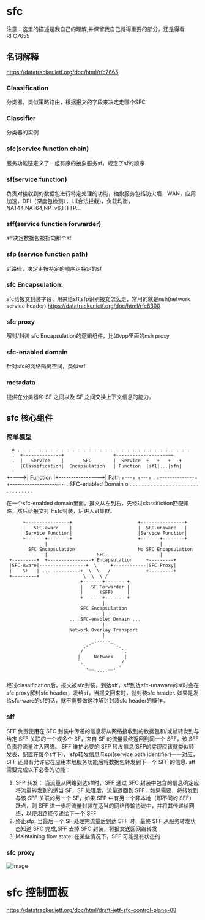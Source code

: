 
# sfc 
注意：这里的描述是我自己的理解,并保留我自己觉得重要的部分，还是得看RFC7655

## 名词解释
https://datatracker.ietf.org/doc/html/rfc7665
### Classification
分类器，类似策略路由，根据报文的字段来决定走哪个SFC
### Classifier
分类器的实例
### sfc(service function chain)
服务功能链定义了一组有序的抽象服务sf，规定了sf的顺序
### sf(service function)
负责对接收到的数据包进行特定处理的功能，抽象服务包括防火墙，WAN，应用加速，DPI（深度包检测），LI(合法拦截)，负载均衡，NAT44,NAT64,NPTv6,HTTP...
### sff(service function forwarder)
sff决定数据包被指向那个sf
### sfp (service function path)
sf路径，决定走按特定的顺序走特定的sf
### sfc Encapsulation:
sfc给报文封装字段，用来给sff,sfp识别报文怎么走，常用的就是nsh(network service header) https://datatracker.ietf.org/doc/html/rfc8300
### sfc proxy
解封/封装 sfc Encapsulation的逻辑组件，比如vpp里面的nsh proxy
### sfc-enabled domain
针对sfc的网络隔离空间，类似vrf
### metadata
提供在分类器和 SF 之间以及 SF 之间交换上下文信息的能力。




## sfc 核心组件
### 简单模型

      o . . . . . . . . . . . . . . . . . . . . . . . . . . . . . . . .
      .  +--------------+                  +------------------~~~
      .  |   Service    |       SFC        |  Service  +---+   +---+
      .  |Classification|  Encapsulation   | Function  |sf1|...|sfn|
   +---->|   Function   |+---------------->|   Path    +---+   +---+
      .  +--------------+                  +------------------~~~
      . SFC-enabled Domain
      o . . . . . . . . . . . . . . . . . . . . . . . . . . . . . . . .

在一个sfc-enabled domain里面，报文从左到右，先经过classifiction匹配策略，然后给报文打上sfc封装，后进入sf集群。



          +----------------+                        +----------------+
          |   SFC-aware    |                        |  SFC-unaware   |
          |Service Function|                        |Service Function|
          +-------+--------+                        +-------+--------+
                  |                                         |
            SFC Encapsulation                       No SFC Encapsulation
                  |                  SFC                    |
     +---------+  +----------------+ Encapsulation     +---------+
     |SFC-Aware|-----------------+  \     +------------|SFC Proxy|
     |    SF   | ... ----------+  \  \   /             +---------+
     +---------+                \  \  \ /
                               +-------+--------+
                               |   SF Forwarder |
                               |      (SFF)     |
                               +-------+--------+
                                       |
                               SFC Encapsulation
                                       |
                           ... SFC-enabled Domain ...
                                       |
                           Network Overlay Transport
                                       |
                                   _,....._
                                ,-'        `-.
                               /              `.
                              |     Network    |
                              `.              /
                                `.__     __,-'
                                    `''''
经过classification后，报文被sfc封装，到达sff，sff到达sfc-unaware的sf时会在sfc proxy解封sfc header，发给sf，当报文回来时，就封装sfc header.
如果是发给sfc-ware的sf的话，就不需要做这种解封封装sfc header的操作。

### sff
SFF 负责使用在 SFC 封装中传递的信息将从网络接收到的数据包和/或帧转发到与给定 SFF 关联的一个或多个 SF，来自 SF 的流量最终返回到同一个 SFF，该 SFF 负责将流量注入网络。
SFF 维护必要的 SFP 转发信息(SFP的实现应该就类似转发表，配置在每个sff下)， sfp转发信息与spi(service path identifier)一一对应，SFF 还具有允许它在应用本地服务功能后将数据包转发到下一个 SFF 的信息.
sff需要完成以下必备的功能：
1. SFP 转发： 当流量从网络到达sff时，SFF 通过 SFC 封装中包含的信息确定应将流量转发到的适当 SF，SF 处理后，流量返回到 SFF，如果需要，将转发到与该 SFF 关联的另一个 SF，如果 SFP 中有另一个非本地（即不同的 SFF）跃点，则 SFF 进一步将流量封装在适当的网络传输协议中，并将其传递给网络，以便沿路径传递给下一个 SFF
2. 终止sfp: 当最后一个 SF 处理完流量后到达 SFF 时，最终 SFF 从服务转发状态知道 SFC 完成,SFF 去掉 SFC 封装，将报文送回网络转发
3. Maintaining flow state: 在某些情况下，SFF 可能是有状态的

### sfc proxy



![image](https://github.com/changluyi/network/blob/master/proto/sfc/A-typical-example-of-service-function-chain-SFC.png)




# sfc 控制面板
https://datatracker.ietf.org/doc/html/draft-ietf-sfc-control-plane-08

